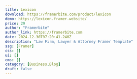 ```yaml
---
title: Lexicon
download: https://framerbite.com/product/lexicon
demo: https://lexicon.framer.website/
price: 29
author: "Framerbite"
author_link: https://framerbite.com
date: 2024-12-30T07:20:41.240Z
description: "Law Firm, Lawyer & Attorney Framer Template"
ssg: [Framer]
css: []
ui: []
cms: []
category: [Business,Blog]
draft: false
---
```

